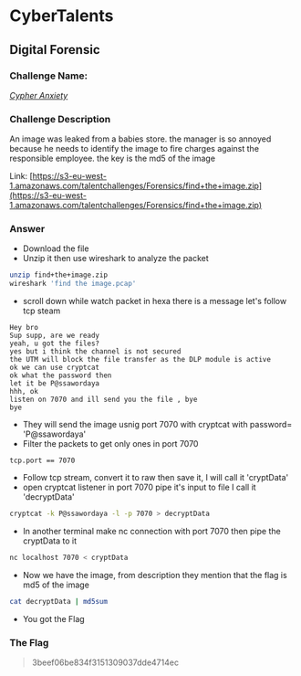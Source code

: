 # CyberTalents
## Digital Forensic

### Challenge Name:
 [*Cypher Anxiety*](https://cybertalents.com/challenges/forensics/cypher-anxiety)
 
### Challenge Description
An image was leaked from a babies store. the manager is so annoyed because he needs to identify the image to fire charges against the responsible employee. the key is the md5 of the image

Link: [https://s3-eu-west-1.amazonaws.com/talentchallenges/Forensics/find+the+image.zip](https://s3-eu-west-1.amazonaws.com/talentchallenges/Forensics/find+the+image.zip)

### Answer
* Download the file
* Unzip it then use wireshark to analyze the packet
```sh
unzip find+the+image.zip
wireshark 'find the image.pcap'
```
* scroll down while watch packet in hexa there is a message let's follow tcp steam
```
Hey bro
Sup supp, are we ready
yeah, u got the files?
yes but i think the channel is not secured
the UTM will block the file transfer as the DLP module is active
ok we can use cryptcat
ok what the password then
let it be P@ssawordaya
hhh, ok
listen on 7070 and ill send you the file , bye
bye
```
* They will send the image usnig port 7070 with cryptcat with password= 'P@ssawordaya'
* Filter the packets to get only ones in port 7070
```
tcp.port == 7070
```
* Follow tcp stream, convert it to raw then save it, I will call it 'cryptData'
* open cryptcat listener in port 7070 pipe it's input to file I call it 'decryptData'
```sh
cryptcat -k P@ssawordaya -l -p 7070 > decryptData
```
* In another terminal make nc connection with port 7070 then pipe the cryptData to it
```sh
nc localhost 7070 < cryptData
```
* Now we have the image, from description they mention that the flag is md5 of the image 
```sh
cat decryptData | md5sum
```
* You got the Flag


### The Flag
 > 3beef06be834f3151309037dde4714ec
